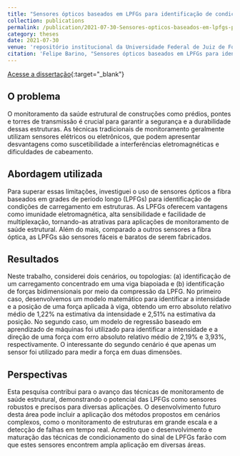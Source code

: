 ```yaml
---
title: "Sensores ópticos baseados em LPFGs para identificação de condições de carregamento em estruturas"
collection: publications
permalink: /publication/2021-07-30-Sensores-opticos-baseados-em-lpfgs-para-identificacao-de-condicoes-de-carregamento-em-estruturas
category: theses
date: 2021-07-30
venue: 'repositório institucional da Universidade Federal de Juiz de Fora'
citation: 'Felipe Barino, "Sensores ópticos baseados em LPFGs para identificação de condições de carregamento em estruturas." repositório institucional da Universidade Federal de Juiz de Fora, (Dissertação de Mestrado) 2019.'
---
```


[Acesse a dissertação](https://doi.org/10.34019/ufjf/di/2021/00161){:target="_blank"}


## O problema

O monitoramento da saúde estrutural de construções como prédios, pontes e torres de transmissão é crucial para garantir a segurança e a durabilidade dessas estruturas. As técnicas tradicionais de monitoramento geralmente utilizam sensores elétricos ou eletrônicos, que podem apresentar desvantagens como suscetibilidade a interferências eletromagnéticas e dificuldades de cabeamento.

## Abordagem utilizada

Para superar essas limitações, investiguei o uso de sensores ópticos a fibra baseados em grades de período longo (LPFGs) para identificação de condições de carregamento em estruturas. As LPFGs oferecem vantagens como imunidade eletromagnética, alta sensibilidade e facilidade de multiplexação, tornando-as atrativas para aplicações de monitoramento de saúde estrutural. Além do mais, comparado a outros sensores a fibra óptica, as LPFGs são sensores fáceis e baratos de serem fabricados.

## Resultados

Neste trabalho, considerei dois cenários, ou topologias: (a) identificação de um carregamento concentrado em uma viga biapoiada e (b) identificação de forças bidimensionais por meio da compressão da LPFG. No primeiro caso, desenvolvemos um modelo matemático para identificar a intensidade e a posição de uma força aplicada à viga, obtendo um erro absoluto relativo médio de 1,22% na estimativa da intensidade e 2,51% na estimativa da posição. No segundo caso, um modelo de regressão baseado em aprendizado de máquinas foi utilizado para identificar a intensidade e a direção de uma força com erro absoluto relativo médio de 2,19% e 3,93%, respectivamente. O interessante do segundo cenário é que apenas um sensor foi utilizado para medir a força em duas dimensões.

## Perspectivas

Esta pesquisa contribui para o avanço das técnicas de monitoramento de saúde estrutural, demonstrando o potencial das LPFGs como sensores robustos e precisos para diversas aplicações. O desenvolvimento futuro desta área pode incluir a aplicação dos métodos propostos em cenários complexos, como o monitoramento de estruturas em grande escala e a detecção de falhas em tempo real. Acredito que o desenvolvimento e maturação das técnicas de condicionamento do sinal de LPFGs farão com que estes sensores encontrem ampla aplicação em diversas áreas.
